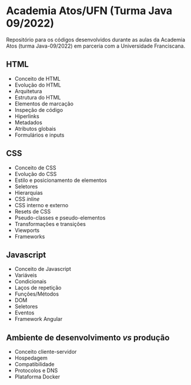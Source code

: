 # Academia Atos/UFN (Turma Java 09/2022)
Repositório para os códigos desenvolvidos durante as aulas da Academia Atos (turma Java-09/2022) em parceria com a Universidade Franciscana. 

## HTML
- Conceito de HTML
- Evolução do HTML
- Arquitetura
- Estrutura do HTML
- Elementos de marcação
- Inspeção de código
- Hiperlinks
- Metadados
- Atributos globais
- Formulários e inputs
## CSS
- Conceito de CSS
- Evolução do CSS
- Estilo e posicionamento de elementos
- Seletores
- Hierarquias
- CSS *inline*
- CSS interno e externo
- Resets de CSS
- Pseudo-classes e pseudo-elementos
- Transformações e transições
- Viewports
- Frameworks
## Javascript
- Conceito de Javascript
- Variáveis
- Condicionais
- Laços de repetição
- Funções/Métodos
- DOM
- Seletores
- Eventos
- Framework Angular
## Ambiente de desenvolvimento *vs* produção
- Conceito cliente-servidor
- Hospedagem
- Compatibilidade
- Protocolos e DNS
- Plataforma Docker